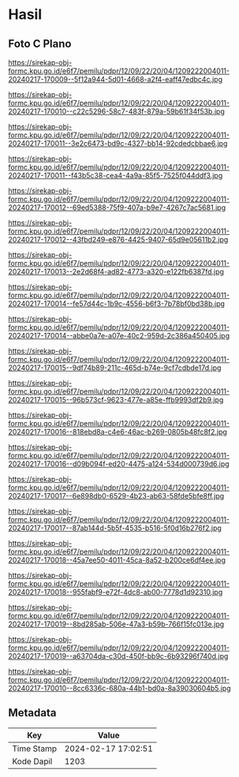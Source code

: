 # Hasil

## Foto C Plano

https://sirekap-obj-formc.kpu.go.id/e6f7/pemilu/pdpr/12/09/22/20/04/1209222004011-20240217-170009--5f12a944-5d01-4668-a2f4-eaff47edbc4c.jpg

https://sirekap-obj-formc.kpu.go.id/e6f7/pemilu/pdpr/12/09/22/20/04/1209222004011-20240217-170010--c22c5296-58c7-483f-879a-59b61f34f53b.jpg

https://sirekap-obj-formc.kpu.go.id/e6f7/pemilu/pdpr/12/09/22/20/04/1209222004011-20240217-170011--3e2c6473-bd9c-4327-bb14-92cdedcbbae6.jpg

https://sirekap-obj-formc.kpu.go.id/e6f7/pemilu/pdpr/12/09/22/20/04/1209222004011-20240217-170011--f43b5c38-cea4-4a9a-85f5-7525f044ddf3.jpg

https://sirekap-obj-formc.kpu.go.id/e6f7/pemilu/pdpr/12/09/22/20/04/1209222004011-20240217-170012--69ed5388-75f9-407a-b9e7-4267c7ac5681.jpg

https://sirekap-obj-formc.kpu.go.id/e6f7/pemilu/pdpr/12/09/22/20/04/1209222004011-20240217-170012--43fbd249-e876-4425-9407-65d9e05611b2.jpg

https://sirekap-obj-formc.kpu.go.id/e6f7/pemilu/pdpr/12/09/22/20/04/1209222004011-20240217-170013--2e2d68f4-ad82-4773-a320-e122fb6387fd.jpg

https://sirekap-obj-formc.kpu.go.id/e6f7/pemilu/pdpr/12/09/22/20/04/1209222004011-20240217-170014--fe57d44c-1b9c-4556-b6f3-7b78bf0bd38b.jpg

https://sirekap-obj-formc.kpu.go.id/e6f7/pemilu/pdpr/12/09/22/20/04/1209222004011-20240217-170014--abbe0a7e-a07e-40c2-959d-2c386a450405.jpg

https://sirekap-obj-formc.kpu.go.id/e6f7/pemilu/pdpr/12/09/22/20/04/1209222004011-20240217-170015--9df74b89-211c-465d-b74e-9cf7cdbde17d.jpg

https://sirekap-obj-formc.kpu.go.id/e6f7/pemilu/pdpr/12/09/22/20/04/1209222004011-20240217-170015--96b573cf-9623-477e-a85e-ffb9993df2b9.jpg

https://sirekap-obj-formc.kpu.go.id/e6f7/pemilu/pdpr/12/09/22/20/04/1209222004011-20240217-170016--818ebd8a-c4e6-46ac-b269-0805b48fc8f2.jpg

https://sirekap-obj-formc.kpu.go.id/e6f7/pemilu/pdpr/12/09/22/20/04/1209222004011-20240217-170016--d09b094f-ed20-4475-a124-534d000739d6.jpg

https://sirekap-obj-formc.kpu.go.id/e6f7/pemilu/pdpr/12/09/22/20/04/1209222004011-20240217-170017--6e898db0-6529-4b23-ab63-58fde5bfe8ff.jpg

https://sirekap-obj-formc.kpu.go.id/e6f7/pemilu/pdpr/12/09/22/20/04/1209222004011-20240217-170017--87ab144d-5b5f-4535-b516-5f0d16b276f2.jpg

https://sirekap-obj-formc.kpu.go.id/e6f7/pemilu/pdpr/12/09/22/20/04/1209222004011-20240217-170018--45a7ee50-4011-45ca-8a52-b200ce6df4ee.jpg

https://sirekap-obj-formc.kpu.go.id/e6f7/pemilu/pdpr/12/09/22/20/04/1209222004011-20240217-170018--955fabf9-e72f-4dc8-ab00-7778d1d92310.jpg

https://sirekap-obj-formc.kpu.go.id/e6f7/pemilu/pdpr/12/09/22/20/04/1209222004011-20240217-170019--8bd285ab-506e-47a3-b59b-766f15fc013e.jpg

https://sirekap-obj-formc.kpu.go.id/e6f7/pemilu/pdpr/12/09/22/20/04/1209222004011-20240217-170019--a63704da-c30d-450f-bb9c-6b93296f740d.jpg

https://sirekap-obj-formc.kpu.go.id/e6f7/pemilu/pdpr/12/09/22/20/04/1209222004011-20240217-170010--8cc6336c-680a-44b1-bd0a-8a39030604b5.jpg


## Metadata

| Key        | Value               |
| ---------- | ------------------- |
| Time Stamp | 2024-02-17 17:02:51 |
| Kode Dapil | 1203                |




